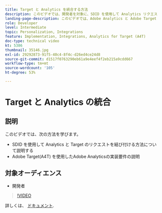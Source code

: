 ```yaml
---
title: Target と Analytics を統合する方法
description: このビデオでは、開発者を対象に、SDID を使用して Analytics リクエストと Target リクエストを結び付ける方法を示します。このビデオでは、Adobe Analytics と Adobe Target の統合（A4T）の実装要件について説明します。
landing-page-description: このビデオでは、Adobe Analytics と Adobe Target の統合（A4T）の実装要件について説明します。
role: Developer
level: Intermediate
topic: Personalization, Integrations
feature: Implementation, Integrations, Analytics for Target (A4T)
doc-type: technical video
kt: 5386
thumbnail: 35146.jpg
exl-id: 29292873-91f5-40c4-8f4c-d26ed4ce24d8
source-git-commit: d1517f0763290eb61a9e4eef4f2eb215a9cdd667
workflow-type: tm+mt
source-wordcount: '105'
ht-degree: 53%

---
```


# Target と Analytics の統合

## 説明

このビデオでは、次の方法を学びます。

* SDID を使用して Analytics と Target のリクエストを結び付ける方法について説明する
* Adobe Target(A4T) を使用したAdobe Analyticsの実装要件の説明

## 対象オーディエンス

* 開発者 

>[!VIDEO](https://video.tv.adobe.com/v/35146/?quality=12)

詳しくは、 [ドキュメント](https://experienceleague.adobe.com/docs/target/using/integrate/a4t/a4timplementation.html?lang=en).
